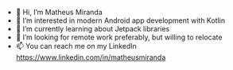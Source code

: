 - 👋 Hi, I’m Matheus Miranda
- 👀 I’m interested in modern Android app development with Kotlin
- 🌱 I’m currently learning about Jetpack libraries
- 💞️ I’m looking for remote work preferably, but willing to relocate
- 📫 You can reach me on my LinkedIn https://www.linkedin.com/in/matheusmiranda

<!---
matheus-miranda/matheus-miranda is a ✨ special ✨ repository because its `README.md` (this file) appears on your GitHub profile.
You can click the Preview link to take a look at your changes.
--->
